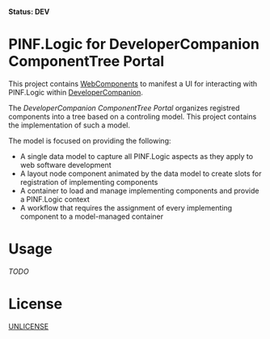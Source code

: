 **Status: DEV**

PINF.Logic for DeveloperCompanion ComponentTree Portal
======================================================

This project contains [WebComponents](http://webcomponents.org/) to manifest a UI for interacting with PINF.Logic within [DeveloperCompanion](https://github.com/devcomp/devcomp.org).

The *DeveloperCompanion ComponentTree Portal* organizes registred components into a tree based on a controling model. This project contains the implementation of such a model.

The model is focused on providing the following:

  * A single data model to capture all PINF.Logic aspects as they apply to web software development
  * A layout node component animated by the data model to create slots for registration of implementing components
  * A container to load and manage implementing components and provide a PINF.Logic context
  * A workflow that requires the assignment of every implementing component to a model-managed container


Usage
=====

*TODO*


License
=======

[UNLICENSE](http://unlicense.org/)


